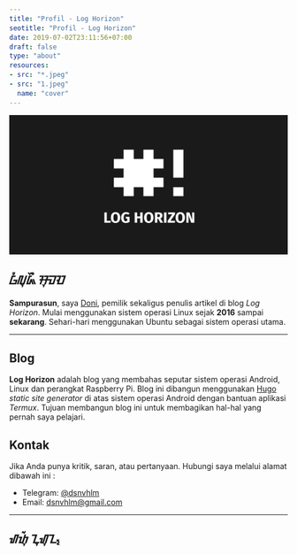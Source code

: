 ```yaml
---
title: "Profil - Log Horizon"
seotitle: "Profil - Log Horizon"
date: 2019-07-02T23:11:56+07:00
draft: false
type: "about"
resources:
- src: "*.jpeg"
- src: "1.jpeg"
  name: "cover"
---
```


![Banner](banner.png)

## **ᮝᮤᮜᮥᮏᮨᮀ ᮞᮥᮙ᮫ᮕ**
**Sampurasun**, saya [Doni](https://itsdoni.netlify.com), pemilik sekaligus penulis artikel di blog *Log Horizon*. Mulai menggunakan sistem operasi Linux sejak **2016** sampai **sekarang**. Sehari-hari menggunakan Ubuntu sebagai sistem operasi utama. 

***

## **Blog**
**Log Horizon** adalah blog yang membahas seputar sistem operasi Android, Linux dan perangkat Raspberry Pi.
Blog ini dibangun menggunakan [Hugo](https://gohugo.io/) _static site generator_ di atas sistem operasi
Android dengan bantuan aplikasi _Termux_. Tujuan membangun blog ini untuk membagikan hal-hal yang
pernah saya pelajari.

## **Kontak**
Jika Anda punya kritik, saran, atau pertanyaan. Hubungi saya melalui alamat dibawah ini :
- Telegram: [@dsnvhlm](https//t.me/dsnvhlm)
- Email: [dsnvhlm@gmail.com](mailto:dsnvhlm@gmail.com)

***

## **ᮠᮒᮥᮁ ᮔᮥᮠᮥᮔ᮪**


<br style="margin: 30px">
